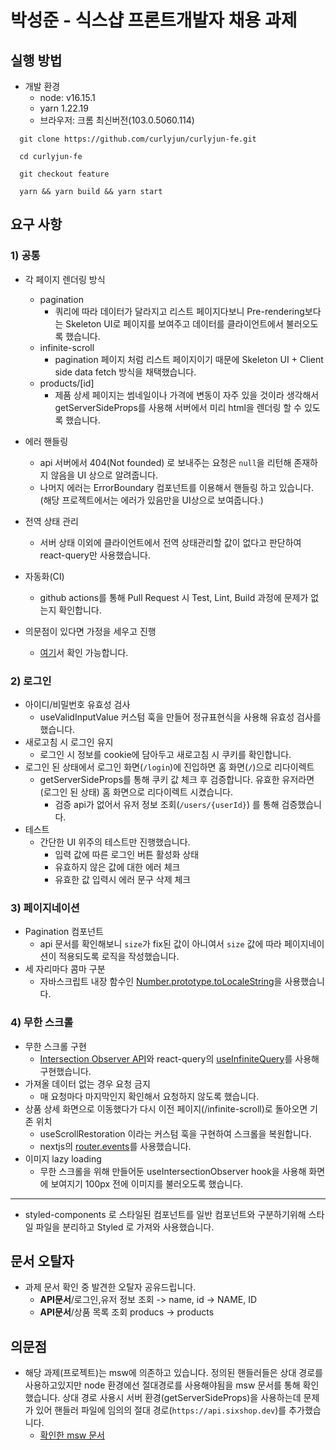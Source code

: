 # 박성준 - 식스샵 프론트개발자 채용 과제

## 실행 방법

- 개발 환경
  - node: v16.15.1
  - yarn 1.22.19
  - 브라우저: 크롬 최신버전(103.0.5060.114)

```
  git clone https://github.com/curlyjun/curlyjun-fe.git

  cd curlyjun-fe

  git checkout feature

  yarn && yarn build && yarn start
```

## 요구 사항

### 1) 공통

- 각 페이지 렌더링 방식
  - pagination
    - 쿼리에 따라 데이터가 달라지고 리스트 페이지다보니 Pre-rendering보다는 Skeleton UI로 페이지를 보여주고 데이터를 클라이언트에서 불러오도록 했습니다.
  - infinite-scroll
    - pagination 페이지 처럼 리스트 페이지이기 때문에 Skeleton UI + Client side data fetch 방식을 채택했습니다.
  - products/[id]
    - 제품 상세 페이지는 썸네일이나 가격에 변동이 자주 있을 것이라 생각해서 getServerSideProps를 사용해 서버에서 미리 html을 렌더링 할 수 있도록 했습니다.
- 에러 핸들링
  - api 서버에서 404(Not founded) 로 보내주는 요청은 `null`을 리턴해 존재하지 않음을 UI 상으로 알려줍니다.
  - 나머지 에러는 ErrorBoundary 컴포넌트를 이용해서 핸들링 하고 있습니다. (해당 프로젝트에서는 에러가 있음만을 UI상으로 보여줍니다.)
- 전역 상태 관리
  - 서버 상태 이외에 클라이언트에서 전역 상태관리할 값이 없다고 판단하여 react-query만 사용했습니다.
- 자동화(CI)

  - github actions를 통해 Pull Request 시 Test, Lint, Build 과정에 문제가 없는지 확인합니다.

- 의문점이 있다면 가정을 세우고 진행
  - [여기](#의문점)서 확인 가능합니다.

### 2) 로그인

- 아이디/비밀번호 유효성 검사
  - useValidInputValue 커스텀 훅을 만들어 정규표현식을 사용해 유효성 검사를 했습니다.
- 새로고침 시 로그인 유지
  - 로그인 시 정보를 cookie에 담아두고 새로고침 시 쿠키를 확인합니다.
- 로그인 된 상태에서 로그인 화면(`/login`)에 진입하면 홈 화면(`/`)으로 리다이렉트
  - getServerSideProps를 통해 쿠키 값 체크 후 검증합니다. 유효한 유저라면(로그인 된 상태) 홈 화면으로 리다이렉트 시켰습니다.
    - 검증 api가 없어서 유저 정보 조회(`/users/{userId}`) 를 통해 검증했습니다.
- 테스트
  - 간단한 UI 위주의 테스트만 진행했습니다.
    - 입력 값에 따른 로그인 버튼 활성화 상태
    - 유효하지 않은 값에 대한 에러 체크
    - 유효한 값 입력시 에러 문구 삭제 체크

### 3) 페이지네이션

- Pagination 컴포넌트
  - api 문서를 확인해보니 `size`가 fix된 값이 아니여서 `size` 값에 따라 페이지네이션이 적용되도록 로직을 작성했습니다.
- 세 자리마다 콤마 구분
  - 자바스크립트 내장 함수인 [Number.prototype.toLocaleString](https://developer.mozilla.org/en-US/docs/Web/JavaScript/Reference/Global_Objects/Number/toLocaleString)을 사용했습니다.

### 4) 무한 스크롤

- 무한 스크롤 구현
  - [Intersection Observer API](https://developer.mozilla.org/ko/docs/Web/API/Intersection_Observer_API)와 react-query의 [useInfiniteQuery](https://react-query-v3.tanstack.com/reference/useInfiniteQuery#_top)를 사용해 구현했습니다.
- 가져올 데이터 없는 경우 요청 금지
  - 매 요청마다 마지막인지 확인해서 요청하지 않도록 했습니다.
- 상품 상세 화면으로 이동했다가 다시 이전 페이지(/infinite-scroll)로 돌아오면 기존 위치
  - useScrollRestoration 이라는 커스텀 훅을 구현하여 스크롤을 복원합니다.
  - nextjs의 [router.events](https://nextjs.org/docs/api-reference/next/router#routerevents)를 사용했습니다.
- 이미지 lazy loading
  - 무한 스크롤을 위해 만들어둔 useIntersectionObserver hook을 사용해 화면에 보여지기 100px 전에 이미지를 불러오도록 했습니다.

---

- styled-components 로 스타일된 컴포넌트를 일반 컴포넌트와 구분하기위해 스타일 파일을 분리하고 Styled 로 가져와 사용했습니다.

## 문서 오탈자

- 과제 문서 확인 중 발견한 오탈자 공유드립니다.
  - **API문서**/로그인,유저 정보 조회 -> name, id -> NAME, ID
  - **API문서**/상품 목록 조회 producs -> products

## 의문점

- 해당 과제(프로젝트)는 msw에 의존하고 있습니다. 정의된 핸들러들은 상대 경로를 사용하고있지만 node 환경에선 절대경로를 사용해야됨을 msw 문서를 통해 확인했습니다. 상대 경로 사용시 서버 환경(getServerSideProps)을 사용하는데 문제가 있어 핸들러 파일에 임의의 절대 경로(`https://api.sixshop.dev`)를 추가했습니다.
  - [확인한 msw 문서](https://mswjs.io/docs/getting-started/integrate/node#direct-usage)
